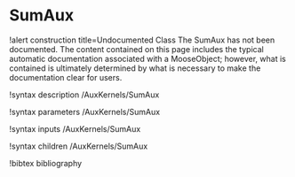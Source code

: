<!-- MOOSE Documentation Stub: Remove this when content is added. -->

# SumAux

!alert construction title=Undocumented Class
The SumAux has not been documented. The content contained on this page includes the
typical automatic documentation associated with a MooseObject; however, what is contained is
ultimately determined by what is necessary to make the documentation clear for users.

!syntax description /AuxKernels/SumAux

!syntax parameters /AuxKernels/SumAux

!syntax inputs /AuxKernels/SumAux

!syntax children /AuxKernels/SumAux

!bibtex bibliography
